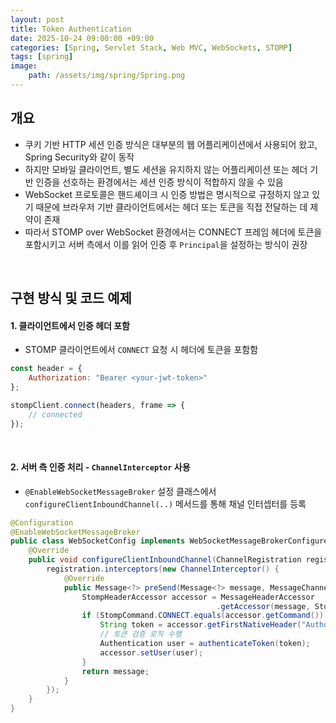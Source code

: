 ```yaml
---
layout: post
title: Token Authentication
date: 2025-10-24 09:00:00 +09:00
categories: [Spring, Servlet Stack, Web MVC, WebSockets, STOMP]
tags: [spring]
image:
    path: /assets/img/spring/Spring.png
---
```



## 개요

- 쿠키 기반 HTTP 세션 인증 방식은 대부분의 웹 어플리케이션에서 사용되어 왔고, Spring Security와 같이 동작
- 하지만 모바일 클라이언트, 별도 세션을 유지하지 않는 어플리케이션 또는 헤더 기반 인증을 선호하는 환경에서는 세션 인증 방식이 적합하지 않을 수 있음
- WebSocket 프로토콜은 핸드셰이크 시 인증 방법은 명시적으로 규정하지 않고 있기 때문에 브라우저 기반 클라이언트에서는 헤더 또는 토큰을 직접 전달하는 데 제약이 존재
- 따라서 STOMP over WebSocket 환경에서는 CONNECT 프레임 헤더에 토큰을 포함시키고 서버 측에서 이를 읽어 인증 후 `Principal`을 설정하는 방식이 권장

<br>

## 구현 방식 및 코드 예제

#### 1. 클라이언트에서 인증 헤더 포함

- STOMP 클라이언트에서 `CONNECT` 요청 시 헤더에 토큰을 포함함

```js
const header = {
    Authorization: "Bearer <your-jwt-token>"
};

stompClient.connect(headers, frame => {
    // connected
});
```

<br>

#### 2. 서버 측 인증 처리 - `ChannelInterceptor` 사용

- `@EnableWebSocketMessageBroker` 설정 클래스에서 `configureClientInboundChannel(..)` 메서드를 통해 채널 인터셉터를 등록

```java
@Configuration
@EnableWebSocketMessageBroker
public class WebSocketConfig implements WebSocketMessageBrokerConfigurer {
    @Override
    public void configureClientInboundChannel(ChannelRegistration registration) {
        registration.interceptors(new ChannelInterceptor() {
            @Override
            public Message<?> preSend(Message<?> message, MessageChannel channel) {
                StompHeaderAccessor accessor = MessageHeaderAccessor
                                              .getAccessor(message, StompHeaderAccessor.class);
                if (StompCommand.CONNECT.equals(accessor.getCommand())) {
                    String token = accessor.getFirstNativeHeader("Authorization");
                    // 토큰 검증 로직 수행
                    Authentication user = authenticateToken(token);
                    accessor.setUser(user);
                }
                return message;
            }
        });
    }
}
```

<br>